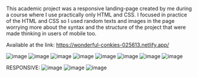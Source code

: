 This academic project was a responsive landing-page created by me during a course where I use practically only HTML and CSS. I focused in practice of the HTML and CSS so I used random texts and images in the page worrying more about the syntax and the structure of the project that were made thinking in users of mobile too.

Available at the link:
https://wonderful-conkies-025613.netlify.app/



![image](https://user-images.githubusercontent.com/117831704/212699859-6ae5848d-7625-44c8-b514-455aacaea5de.png)
![image](https://user-images.githubusercontent.com/117831704/212699927-4a041f39-c5f4-408d-be7f-65bd4225ee49.png)
![image](https://user-images.githubusercontent.com/117831704/212699991-13afcdd1-f4f9-4592-93c0-032b0f7eddea.png)
![image](https://user-images.githubusercontent.com/117831704/212700061-2fae0a39-3ee9-4739-a8f3-c48788a62a36.png)
![image](https://user-images.githubusercontent.com/117831704/212700212-3f85ed22-c627-4437-88b7-8f6eac2038dc.png)
![image](https://user-images.githubusercontent.com/117831704/212700277-a4eaf645-73fc-4c0a-9135-0372b149ef18.png)
![image](https://user-images.githubusercontent.com/117831704/212700387-a37ae8f3-768f-47d7-a996-12e96b9bcf98.png)
![image](https://user-images.githubusercontent.com/117831704/212700953-f47c99d5-db36-4997-975b-29f079fd5869.png)

RESPONSIVE:
![image](https://user-images.githubusercontent.com/117831704/212701187-0b3e59a0-cfe0-41ce-b8de-621bc8631772.png)
![image](https://user-images.githubusercontent.com/117831704/212701261-43f83763-8d2e-439a-beed-f55c2cf93346.png)
![image](https://user-images.githubusercontent.com/117831704/212701386-4da60548-6e2b-4204-8ac4-7f740767bf50.png)
